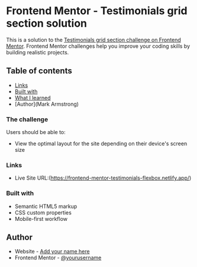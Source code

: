 # Frontend Mentor - Testimonials grid section solution

This is a solution to the [Testimonials grid section challenge on Frontend Mentor](https://www.frontendmentor.io/challenges/testimonials-grid-section-Nnw6J7Un7). Frontend Mentor challenges help you improve your coding skills by building realistic projects. 

## Table of contents
  - [Links](https://frontend-mentor-testimonials-flexbox.netlify.app/)
  - [Built with](#HTML,Flexbox)
  - [What I learned](Flexbox)
- [Author](Mark Armstrong)

### The challenge

Users should be able to:

- View the optimal layout for the site depending on their device's screen size

### Links

- Live Site URL:(https://frontend-mentor-testimonials-flexbox.netlify.app/)

### Built with

- Semantic HTML5 markup
- CSS custom properties
- Mobile-first workflow

## Author

- Website - [Add your name here](https://www.your-site.com)
- Frontend Mentor - [@yourusername](https://www.frontendmentor.io/profile/yourusername)

